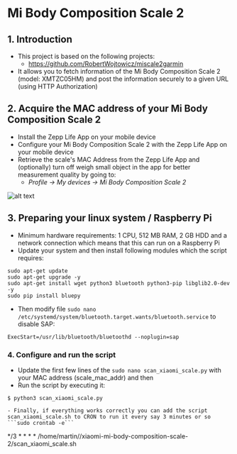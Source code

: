 # Mi Body Composition Scale 2

## 1. Introduction
- This project is based on the following projects:
  - https://github.com/RobertWojtowicz/miscale2garmin
- It allows you to fetch information of the Mi Body Composition Scale 2 (model: XMTZC05HM) and post the information securely to a given URL (using HTTP Authorization)

## 2. Acquire the MAC address of your Mi Body Composition Scale 2
- Install the Zepp Life App on your mobile device
- Configure your Mi Body Composition Scale 2 with the Zepp Life App on your mobile device
- Retrieve the scale's MAC Address from the Zepp Life App and (optionally) turn off weigh small object in the app for better measurement quality by going to:
   - _Profile -> My devices -> Mi Body Composition Scale 2_

![alt text](https://github.com/RobertWojtowicz/miscale2garmin/blob/master/pic/settings.png)

## 3. Preparing your linux system / Raspberry Pi
- Minimum hardware requirements: 1 CPU, 512 MB RAM, 2 GB HDD and a network connection which means that this can run on a Raspberry Pi
- Update your system and then install following modules which the script requires:

```
sudo apt-get update
sudo apt-get upgrade -y
sudo apt-get install wget python3 bluetooth python3-pip libglib2.0-dev -y
sudo pip install bluepy
```

- Then modify file ```sudo nano /etc/systemd/system/bluetooth.target.wants/bluetooth.service``` to disable SAP:

```
ExecStart=/usr/lib/bluetooth/bluetoothd --noplugin=sap
```

### 4. Configure and run the script
- Update the first few lines of the ```sudo nano scan_xiaomi_scale.py``` with your MAC address (scale_mac_addr) and then 
- Run the script by executing it:
```
$ python3 scan_xiaomi_scale.py
```
```
- Finally, if everything works correctly you can add the script scan_xiaomi_scale.sh to CRON to run it every say 3 minutes or so ```sudo crontab -e```
```
*/3 * * * * /home/martin//xiaomi-mi-body-composition-scale-2/scan_xiaomi_scale.sh
```
